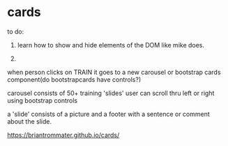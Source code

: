 # cards

to do:
1) learn how to show and hide elements of the DOM like mike does.


2)
when person clicks on TRAIN it goes to a new carousel or bootstrap cards component(do bootstrapcards have controls?)

carousel consists of 50+ training 'slides' user can scroll thru left or right using bootstrap controls

a 'slide' consists of a picture and a footer with a sentence or comment about the slide.



https://briantrommater.github.io/cards/
